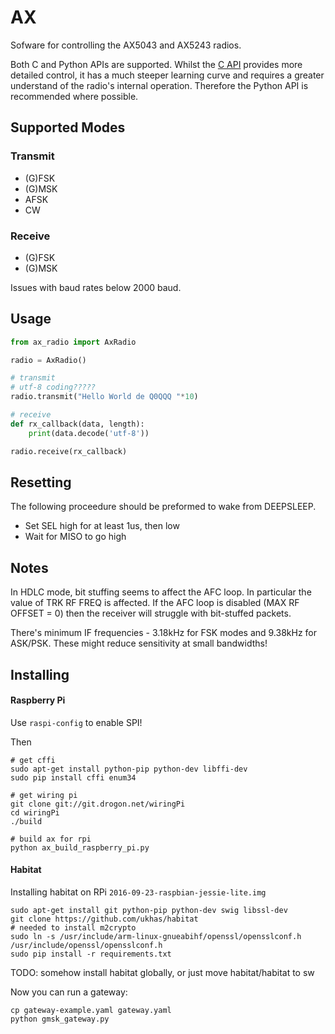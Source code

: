 # AX

Sofware for controlling the AX5043 and AX5243 radios.

Both C and Python APIs are supported. Whilst the [C API](ax/C-API.md)
provides more detailed control, it has a much steeper learning curve
and requires a greater understand of the radio's internal
operation. Therefore the Python API is recommended where possible.

## Supported Modes

### Transmit

* (G)FSK
* (G)MSK
* AFSK
* CW

### Receive

* (G)FSK
* (G)MSK

Issues with baud rates below 2000 baud.

## Usage

```python
from ax_radio import AxRadio

radio = AxRadio()

# transmit
# utf-8 coding?????
radio.transmit("Hello World de Q0QQQ "*10)

# receive
def rx_callback(data, length):
    print(data.decode('utf-8'))

radio.receive(rx_callback)
```


## Resetting

The following proceedure should be preformed to wake from DEEPSLEEP.

* Set SEL high for at least 1us, then low
* Wait for MISO to go high

## Notes

In HDLC mode, bit stuffing seems to affect the AFC loop. In particular
the value of TRK RF FREQ is affected. If the AFC loop is disabled (MAX
RF OFFSET = 0) then the receiver will struggle with bit-stuffed packets.

There's minimum IF frequencies - 3.18kHz for FSK modes and 9.38kHz for
ASK/PSK. These might reduce sensitivity at small bandwidths!


## Installing

#### Raspberry Pi

Use `raspi-config` to enable SPI!

Then

```
# get cffi
sudo apt-get install python-pip python-dev libffi-dev
sudo pip install cffi enum34

# get wiring pi
git clone git://git.drogon.net/wiringPi
cd wiringPi
./build

# build ax for rpi
python ax_build_raspberry_pi.py
```

#### Habitat

Installing habitat on RPi `2016-09-23-raspbian-jessie-lite.img`

```
sudo apt-get install git python-pip python-dev swig libssl-dev
git clone https://github.com/ukhas/habitat
# needed to install m2crypto
sudo ln -s /usr/include/arm-linux-gnueabihf/openssl/opensslconf.h /usr/include/openssl/opensslconf.h
sudo pip install -r requirements.txt
```

TODO: somehow install habitat globally, or just move habitat/habitat to sw

Now you can run a gateway:

```
cp gateway-example.yaml gateway.yaml
python gmsk_gateway.py
```
